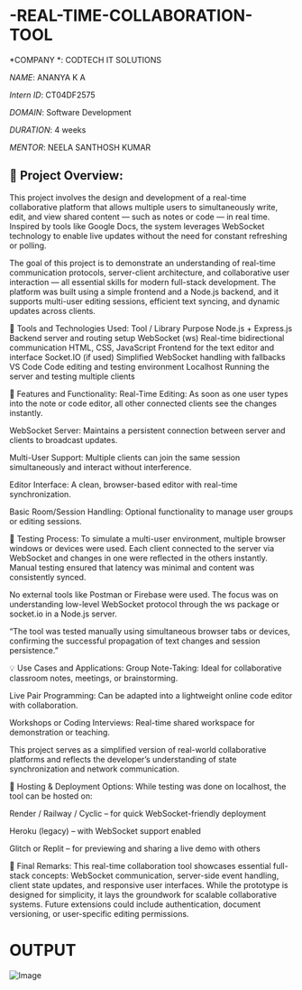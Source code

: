 # -REAL-TIME-COLLABORATION-TOOL

*COMPANY *: CODTECH IT SOLUTIONS

*NAME*: ANANYA K A

*Intern ID*: CT04DF2575

*DOMAIN*:  Software Development

*DURATION*: 4 weeks

*MENTOR*: NEELA SANTHOSH KUMAR

## 📝 Project Overview:
This project involves the design and development of a real-time collaborative platform that allows multiple users to simultaneously write, edit, and view shared content — such as notes or code — in real time. Inspired by tools like Google Docs, the system leverages WebSocket technology to enable live updates without the need for constant refreshing or polling.

The goal of this project is to demonstrate an understanding of real-time communication protocols, server-client architecture, and collaborative user interaction — all essential skills for modern full-stack development. The platform was built using a simple frontend and a Node.js backend, and it supports multi-user editing sessions, efficient text syncing, and dynamic updates across clients.

🔧 Tools and Technologies Used:
Tool / Library	Purpose
Node.js + Express.js	Backend server and routing setup
WebSocket (ws)	Real-time bidirectional communication
HTML, CSS, JavaScript	Frontend for the text editor and interface
Socket.IO (if used)	Simplified WebSocket handling with fallbacks
VS Code	Code editing and testing environment
Localhost	Running the server and testing multiple clients

🔗 Features and Functionality:
Real-Time Editing: As soon as one user types into the note or code editor, all other connected clients see the changes instantly.

WebSocket Server: Maintains a persistent connection between server and clients to broadcast updates.

Multi-User Support: Multiple clients can join the same session simultaneously and interact without interference.

Editor Interface: A clean, browser-based editor with real-time synchronization.

Basic Room/Session Handling: Optional functionality to manage user groups or editing sessions.

🧪 Testing Process:
To simulate a multi-user environment, multiple browser windows or devices were used. Each client connected to the server via WebSocket and changes in one were reflected in the others instantly. Manual testing ensured that latency was minimal and content was consistently synced.

No external tools like Postman or Firebase were used. The focus was on understanding low-level WebSocket protocol through the ws package or socket.io in a Node.js server.

“The tool was tested manually using simultaneous browser tabs or devices, confirming the successful propagation of text changes and session persistence.”

💡 Use Cases and Applications:
Group Note-Taking: Ideal for collaborative classroom notes, meetings, or brainstorming.

Live Pair Programming: Can be adapted into a lightweight online code editor with collaboration.

Workshops or Coding Interviews: Real-time shared workspace for demonstration or teaching.

This project serves as a simplified version of real-world collaborative platforms and reflects the developer’s understanding of state synchronization and network communication.

🚀 Hosting & Deployment Options:
While testing was done on localhost, the tool can be hosted on:

Render / Railway / Cyclic – for quick WebSocket-friendly deployment

Heroku (legacy) – with WebSocket support enabled

Glitch or Replit – for previewing and sharing a live demo with others

🧾 Final Remarks:
This real-time collaboration tool showcases essential full-stack concepts: WebSocket communication, server-side event handling, client state updates, and responsive user interfaces. While the prototype is designed for simplicity, it lays the groundwork for scalable collaborative systems. Future extensions could include authentication, document versioning, or user-specific editing permissions.

# OUTPUT #

![Image](https://github.com/user-attachments/assets/5798f273-dd7b-4ea2-9cec-408772903c7e)
